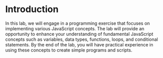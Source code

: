 # Introduction

In this lab, we will engage in a programming exercise that focuses on implementing various JavaScript concepts. The lab will provide an opportunity to enhance your understanding of fundamental JavaScript concepts such as variables, data types, functions, loops, and conditional statements. By the end of the lab, you will have practical experience in using these concepts to create simple programs and scripts.
